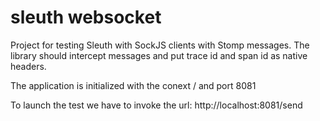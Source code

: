 # sleuth websocket
Project for testing Sleuth with SockJS clients with Stomp messages. 
The library should intercept messages and put trace id and span id as native headers. 

The application is initialized with the conext / and port 8081

To launch the test we have to invoke the url: 
http://localhost:8081/send